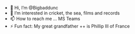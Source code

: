 - 👋 Hi, I’m @Bigbaddunc
- 👀 I’m interested in cricket, the sea, films and records
- 📫 How to reach me ... MS Teams
- ⚡ Fun fact: My great grandfather ++ is Phillip III of France
<!---
